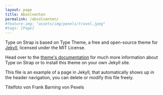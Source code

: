 ```yaml
---
layout: page
title: Absolventen
permalink: /absolventen/
#feature-img: "assets/img/pexels/travel.jpeg"
#tags: [Page]
---
```


Type on Strap is based on Type Theme, a free and open-source theme for [Jekyll](http://jekyllrb.com/), licensed under the MIT License.

Head over to the [theme's documentation](https://github.io/sylhare/Type-on-Strap) for much more information about Type on Strap or to install this theme on your own Jekyll site.

This file is an example of a page in Jekyll, that automatically shows up in the header navigation, you can delete or modify this file freely.
 





Titelfoto von Frank Barning von Pexels